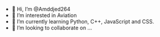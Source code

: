 - 👋 Hi, I’m @Amddjed264
- 👀 I’m interested in Aviation
- 🌱 I’m currently learning Python, C++, JavaScript and CSS.
- 💞️ I’m looking to collaborate on ...

